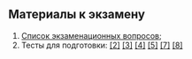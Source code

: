 ## Материалы к экзамену

1. [Список экзаменационных вопросов](./exam_questions.md);
1. Тесты для подготовки: [[2]](https://moodle.cfuv.ru/mod/quiz/view.php?id=515034) [[3]](https://moodle.cfuv.ru/mod/quiz/view.php?id=518718) [[4]](https://moodle.cfuv.ru/mod/quiz/view.php?id=522274) [[5]](https://moodle.cfuv.ru/mod/quiz/view.php?id=526497) [[7]](https://moodle.cfuv.ru/mod/quiz/view.php?id=544976) [[8]](https://moodle.cfuv.ru/mod/quiz/view.php?id=556593)

